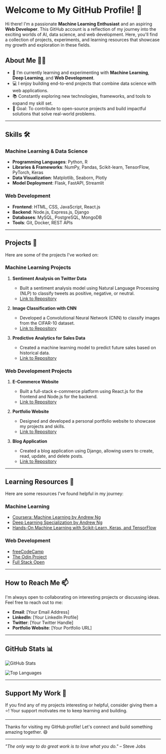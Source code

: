 # Welcome to My GitHub Profile! 👋

Hi there! I'm a passionate **Machine Learning Enthusiast** and an aspiring **Web Developer**. This GitHub account is a reflection of my journey into the exciting worlds of AI, data science, and web development. Here, you'll find a collection of projects, experiments, and learning resources that showcase my growth and exploration in these fields.

## About Me 🧑‍💻

- 🌱 I’m currently learning and experimenting with **Machine Learning**, **Deep Learning**, and **Web Development**.
- 💻 I enjoy building end-to-end projects that combine data science with web applications.
- 📚 Constantly exploring new technologies, frameworks, and tools to expand my skill set.
- 🎯 Goal: To contribute to open-source projects and build impactful solutions that solve real-world problems.

---

## Skills 🛠️

### Machine Learning & Data Science
- **Programming Languages**: Python, R
- **Libraries & Frameworks**: NumPy, Pandas, Scikit-learn, TensorFlow, PyTorch, Keras
- **Data Visualization**: Matplotlib, Seaborn, Plotly
- **Model Deployment**: Flask, FastAPI, Streamlit

### Web Development
- **Frontend**: HTML, CSS, JavaScript, React.js
- **Backend**: Node.js, Express.js, Django
- **Databases**: MySQL, PostgreSQL, MongoDB
- **Tools**: Git, Docker, REST APIs

---

## Projects 🚀

Here are some of the projects I've worked on:

### Machine Learning Projects
1. **Sentiment Analysis on Twitter Data**  
   - Built a sentiment analysis model using Natural Language Processing (NLP) to classify tweets as positive, negative, or neutral.
   - [Link to Repository](#)

2. **Image Classification with CNN**  
   - Developed a Convolutional Neural Network (CNN) to classify images from the CIFAR-10 dataset.
   - [Link to Repository](#)

3. **Predictive Analytics for Sales Data**  
   - Created a machine learning model to predict future sales based on historical data.
   - [Link to Repository](#)

### Web Development Projects
1. **E-Commerce Website**  
   - Built a full-stack e-commerce platform using React.js for the frontend and Node.js for the backend.
   - [Link to Repository](#)

2. **Portfolio Website**  
   - Designed and developed a personal portfolio website to showcase my projects and skills.
   - [Link to Repository](#)

3. **Blog Application**  
   - Created a blog application using Django, allowing users to create, read, update, and delete posts.
   - [Link to Repository](#)

---

## Learning Resources 📖

Here are some resources I've found helpful in my journey:

### Machine Learning
- [Coursera: Machine Learning by Andrew Ng](https://www.coursera.org/learn/machine-learning)
- [Deep Learning Specialization by Andrew Ng](https://www.coursera.org/specializations/deep-learning)
- [Hands-On Machine Learning with Scikit-Learn, Keras, and TensorFlow](https://www.oreilly.com/library/view/hands-on-machine-learning/9781492032632/)

### Web Development
- [freeCodeCamp](https://www.freecodecamp.org/)
- [The Odin Project](https://www.theodinproject.com/)
- [Full Stack Open](https://fullstackopen.com/en/)

---

## How to Reach Me 📫

I'm always open to collaborating on interesting projects or discussing ideas. Feel free to reach out to me:

- **Email**: [Your Email Address]
- **LinkedIn**: [Your LinkedIn Profile]
- **Twitter**: [Your Twitter Handle]
- **Portfolio Website**: [Your Portfolio URL]

---

## GitHub Stats 📊

![GitHub Stats](https://github-readme-stats.vercel.app/api?username=yourusername&show_icons=true&theme=radical)

![Top Languages](https://github-readme-stats.vercel.app/api/top-langs/?username=yourusername&layout=compact&theme=radical)

---

## Support My Work 💖

If you find any of my projects interesting or helpful, consider giving them a ⭐️! Your support motivates me to keep learning and building.

---

Thanks for visiting my GitHub profile! Let's connect and build something amazing together. 😄

---

*"The only way to do great work is to love what you do."* – Steve Jobs
